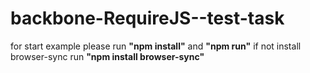 # backbone-RequireJS--test-task
for start example  please  run <b>"npm install"</b> and <b>"npm run"</b> if not install browser-sync  run <b>"npm install browser-sync"</b>
